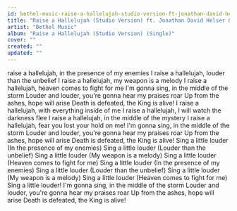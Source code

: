 ```yaml
---
id: bethel-music-raise-a-hallelujah-studio-version-ft-jonathan-david-helser-melissa-helser
title: "Raise a Hallelujah (Studio Version) ft. Jonathan David Helser & Melissa Helser"
artist: "Bethel Music"
album: "Raise a Hallelujah (Studio Version) (Single)"
cover: ""
created: ""
updated: ""
---
```


raise a hallelujah, in the presence of my enemies
I raise a hallelujah, louder than the unbelief
I raise a hallelujah, my weapon is a melody
I raise a hallelujah, heaven comes to fight for me
I'm gonna sing, in the middle of the storm
Louder and louder, you're gonna hear my praises roar
Up from the ashes, hope will arise
Death is defeated, the King is alive!
I raise a hallelujah, with everything inside of me
I raise a hallelujah, I will watch the darkness flee
I raise a hallelujah, in the middle of the mystery
I raise a hallelujah, fear you lost your hold on me!
I'm gonna sing, in the middle of the storm
Louder and louder, you're gonna hear my praises roar
Up from the ashes, hope will arise
Death is defeated, the King is alive!
Sing a little louder (In the presence of my enemies)
Sing a little louder (Louder than the unbelief)
Sing a little louder (My weapon is a melody)
Sing a little louder (Heaven comes to fight for me)
Sing a little louder (In the presence of my enemies)
Sing a little louder (Louder than the unbelief)
Sing a little louder (My weapon is a melody)
Sing a little louder (Heaven comes to fight for me)
Sing a little louder!
I'm gonna sing, in the middle of the storm
Louder and louder, you're gonna hear my praises roar
Up from the ashes, hope will arise
Death is defeated, the King is alive!